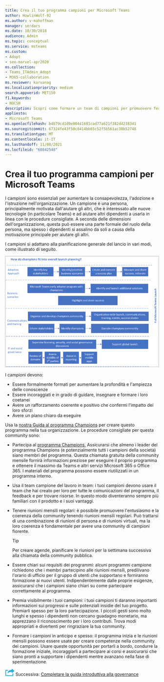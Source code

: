 ```yaml
---
title: Crea il tuo programma campioni per Microsoft Teams
author: HowlinWolf-92
ms.author: v-mahoffman
manager: serdars
ms.date: 10/30/2018
audience: Admin
ms.topic: conceptual
ms.service: msteams
ms.custom:
- Adopt
- seo-marvel-apr2020
ms.collection:
- Teams_ITAdmin_Adopt
- M365-collaboration
ms.reviewer: karuanag
ms.localizationpriority: medium
search.appverid: MET150
f1.keywords:
- NOCSH
description: Scopri come formare un team di campioni per promuovere Teams'adozione promuovendo la consapevolezza, l'adozione e l'istruzione nell'organizzazione.
appliesto:
- Microsoft Teams
ms.openlocfilehash: b4b79cd1d9e00441681cad77a621f382d4238341
ms.sourcegitcommit: 67324fe43f50c8414bb65c52f5b561ac30b52748
ms.translationtype: MT
ms.contentlocale: it-IT
ms.lasthandoff: 11/08/2021
ms.locfileid: "60842548"
---
```

# <a name="create-your-champions-program-for-microsoft-teams"></a>Crea il tuo programma campioni per Microsoft Teams

I campioni sono essenziali per aumentare la consapevolezza, l'adozione e l'istruzione nell'organizzazione. Un campione è una persona, principalmente motivata dall'aiutare gli altri, che è interessato alle nuove tecnologie (in particolare Teams) e ad aiutare altri dipendenti a usarla in linea con le procedure consigliate. A seconda delle dimensioni dell'organizzazione, questa può essere una parte formale del ruolo della persona, ma spesso i dipendenti si assalino da soli a causa della motivazione principale per aiutare gli altri.

I campioni si adattano alla pianificazione generale del lancio in vari modi, come illustrato di seguito.

![Illustrazione della pianificazione del lancio di Champions.](media/teams-adoption-champions.png)

I campioni devono:

- Essere formalmente formati per aumentare la profondità e l'ampiezza delle conoscenze
- Essere incoraggiati e in grado di guidare, insegnare e formare i loro coetanei
- Avere un rafforzamento coerente e positivo che confermi l'impatto dei loro sforzi
- Avere un piano chiaro da eseguire

Usa la [nostra Guida al programma Champions](https://go.microsoft.com/fwlink/?linkid=854665) per creare questo programma nella tua organizzazione. Le procedure consigliate per questa community sono:

- Partecipa al [programma Champions.](https://aka.ms/O365Champions) Assicurarsi che almeno i leader del programma Champions (e potenzialmente tutti i campioni della società) siano membri del programma. Questa chiamata gratuita della community mensile fornirà informazioni preziose per eseguire il proprio programma e ottenere il massimo da Teams e altri servizi Microsoft 365 o Office 365. I materiali del programma possono essere riutilizzati in un programma interno.

- Usa il team campione del lavoro in team: i tuoi campioni devono usare il team che hai creato per loro per tutte le comunicazioni del programma, il feedback e per trovare risorse.  In questo modo diventeranno sempre più familiari con il prodotto e i suoi vantaggi.

- Tenere riunioni mensili regolari: è possibile promuovere l'entusiasmo e la coerenza della community tenendo riunioni mensili regolari. Può trattarsi di una combinazione di riunioni di persona e di riunioni virtuali, ma la loro coerenza è fondamentale per avere una community di campioni fiorente.

    > [!TIP]
    > Per creare agende, pianificare le riunioni per la settimana successiva alla chiamata della community pubblica. 

- Essere chiari sui requisiti dei programmi: alcuni programmi campione richiedono che i membri partecipino alle riunioni mensili, predilivano l'orario di ufficio per il gruppo di utenti che supportano e forniranno formazione ai nuovi utenti. Indipendentemente dalle proprie esigenze, assicurarsi che i campioni siano chiari su come partecipare correttamente al programma.

- Premia visibilmente i tuoi campioni: i tuoi campioni ti daranno importanti informazioni sui progressi e sulle potenziali insidie del tuo progetto. Premiarli spesso per la loro partecipazione. I piccoli gesti sono molto lunghi e spesso i dipendenti non cercano guadagno monetario, ma apprezzano il riconoscimento per i loro contributi. Trova modi appropriati e divertenti per ringraziare la tua community. 

- Formare i campioni in anticipo e spesso: il programma inizia e le riunioni mensili possono essere usate per creare competenze nella community dei campioni. Usare queste opportunità per portarli a bordo, condurre la formazione iniziale, incoraggiarli a partecipare ai corsi e assicurarsi che siano pronti a supportare i dipendenti mentre avanzano nella fase di sperimentazione.  

![Icona che rappresenta il passaggio successivo.](media/teams-adoption-next-icon.png) Successiva: [Completare la guida introduttiva alla governance](teams-adoption-governance-quick-start.md)

